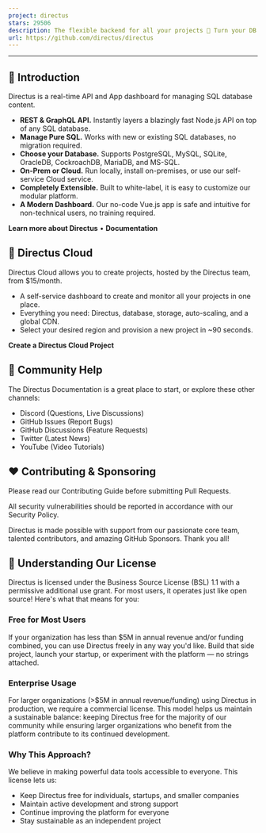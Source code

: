 ```yaml
---
project: directus
stars: 29506
description: The flexible backend for all your projects 🐰 Turn your DB into a headless CMS, admin panels, or apps with a custom UI, instant APIs, auth & more.
url: https://github.com/directus/directus
---
```


* * *

🐰 Introduction
---------------

Directus is a real-time API and App dashboard for managing SQL database content.

-   **REST & GraphQL API.** Instantly layers a blazingly fast Node.js API on top of any SQL database.
-   **Manage Pure SQL.** Works with new or existing SQL databases, no migration required.
-   **Choose your Database.** Supports PostgreSQL, MySQL, SQLite, OracleDB, CockroachDB, MariaDB, and MS-SQL.
-   **On-Prem or Cloud.** Run locally, install on-premises, or use our self-service Cloud service.
-   **Completely Extensible.** Built to white-label, it is easy to customize our modular platform.
-   **A Modern Dashboard.** Our no-code Vue.js app is safe and intuitive for non-technical users, no training required.

**Learn more about Directus** • **Documentation**

  

🚀 Directus Cloud
-----------------

Directus Cloud allows you to create projects, hosted by the Directus team, from $15/month.

-   A self-service dashboard to create and monitor all your projects in one place.
-   Everything you need: Directus, database, storage, auto-scaling, and a global CDN.
-   Select your desired region and provision a new project in ~90 seconds.

**Create a Directus Cloud Project**

  

🤔 Community Help
-----------------

The Directus Documentation is a great place to start, or explore these other channels:

-   Discord (Questions, Live Discussions)
-   GitHub Issues (Report Bugs)
-   GitHub Discussions (Feature Requests)
-   Twitter (Latest News)
-   YouTube (Video Tutorials)

  

❤️ Contributing & Sponsoring
----------------------------

Please read our Contributing Guide before submitting Pull Requests.

All security vulnerabilities should be reported in accordance with our Security Policy.

Directus is made possible with support from our passionate core team, talented contributors, and amazing GitHub Sponsors. Thank you all!

  

📄 Understanding Our License
----------------------------

Directus is licensed under the Business Source License (BSL) 1.1 with a permissive additional use grant. For most users, it operates just like open source! Here's what that means for you:

### Free for Most Users

If your organization has less than $5M in annual revenue and/or funding combined, you can use Directus freely in any way you'd like. Build that side project, launch your startup, or experiment with the platform — no strings attached.

### Enterprise Usage

For larger organizations (>$5M in annual revenue/funding) using Directus in production, we require a commercial license. This model helps us maintain a sustainable balance: keeping Directus free for the majority of our community while ensuring larger organizations who benefit from the platform contribute to its continued development.

### Why This Approach?

We believe in making powerful data tools accessible to everyone. This license lets us:

-   Keep Directus free for individuals, startups, and smaller companies
-   Maintain active development and strong support
-   Continue improving the platform for everyone
-   Stay sustainable as an independent project
